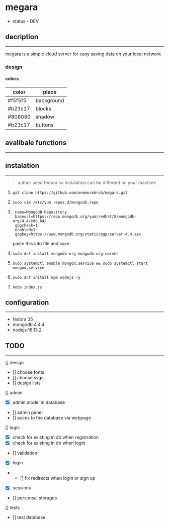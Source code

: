 # megara

- status - DEV

## decription
---
megara is a simple cloud server for easy saving data on your local network

### design
#### colors

color  | place
-------|----------
#f5f5f5| background
#b23c17| blocks
#808080| shadow
#b23c17| buttons

## avalibale functions
---

## instalation
---
> author used fedora so instalation can be different on your machine
1. `git clone https://github.com/onemorebruh/megara.git`
2. `sudo vim /etc/yum.repos.d/mongodb.repo`
3. ```[Mongodb]
    name=MongoDB Repository
    baseurl=https://repo.mongodb.org/yum/redhat/8/mongodb-org/4.4/x86_64/
    gpgcheck=1
    enabled=1
    gpgkey=https://www.mongodb.org/static/pgp/server-4.4.asc
    ```
    paste this into file and save

4. `sudo dnf install mongodb-org mongodb-org-server`
5. `sudo systemctl enable mongod.service && sudo systemctl start mongod.service`
6. `sudo dnf install npm nodejs -y`
7. `node index.js`

## configuration
---
- fedora 35
- mongodb:4.4.4
- nodejs:16.13.2

## TODO
---
[] design
- [] choose fonts
- [] choose svgs
- [] design lists


[] admin
- [x] admin model in database
- [] admin panel
- [] acces to the database via webpage

[] logic
- [x] check for existing in db when registration
- [x] check for existing in db when login
- [] validation
- [x] login
- - [] fix redirects when login or sign up

- [x] sessions
- [] personsal storages

[] tests
- [] test database